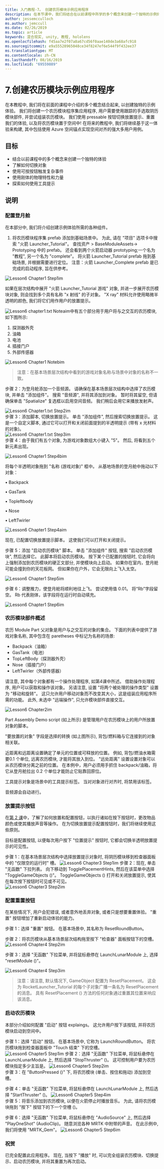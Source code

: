 ```yaml
---
title: 入门教程-7。 创建农历模块示例应用程序
description: 在本节课中，我们将结合在以前课程中所学的多个概念来创建一个独特的示例体验。
author: jessemcculloch
ms.author: jemccull
ms.date: 02/26/2019
ms.topic: article
keywords: 混合现实, unity, 教程, hololens
ms.openlocfilehash: f45aa7e2f07a8a67cd56f0aae140de3a68afc918
ms.sourcegitcommit: e9a55528965048ce34f8247ef6e544f9f432ee37
ms.translationtype: MT
ms.contentlocale: zh-CN
ms.lasthandoff: 08/16/2019
ms.locfileid: "69559889"
---
```

# <a name="7-creating-a-lunar-module-sample-application"></a>7.创建农历模块示例应用程序

在本教程中, 我们将在前面的课程中介绍的多个概念结合起来, 以创建独特的示例体验。 我们将创建一个农历模块程序集应用程序, 用户需要使用跟踪的手选取阴历模块部件, 并尝试组装农历模块。 我们使用 pressable 按钮切换放置提示、重置我们的体验, 以及将农历模块置于空间中! 在将来的教程中, 我们将继续基于这一体验来构建, 其中包括使用 Azure 空间锚点实现空间对齐的强大多用户用例。

## <a name="objectives"></a>目标

- 结合以前课程中的多个概念来创建一个独特的体验
- 了解如何切换对象
- 使用可按按钮触发复杂事件
- 使用刚体的物理特性和力量
- 探索如何使用工具提示

## <a name="instructions"></a>说明

### <a name="configuring-the-lunar-module"></a>配置登月舱

在本部分中, 我们将介绍创建示例体验所需的各种组件。

1. 将农历模块程序集 prefab 添加到基础场景中。 为此, 请在 "项目" 选项卡中搜索 "火箭 Launcher_Tutorial"。 
查找资产 > BaseModuleAssets-> Prototyping 中的 prefab。 还会看到两个火箭启动器 prototyping;一个名为 "教程", 另一个名为 "complete"。 将火箭 Launcher_Tutorial prefab 拖到基础场景, 并根据需要进行定位。
   注意：火箭 Launcher_Complete prefab 是已完成的启动程序, 旨在供参考。 

![Lesson6 Chapter1 Step1im](images/Lesson6_Chapter1_step1im.PNG)

如果在层次结构中展开 "火箭 Launcher_Tutorial 游戏" 对象, 并进一步展开农历模块对象, 则会找到多个具有名称 "x 射线" 的子对象。 "X ray" 材料允许使用略微半透明的颜色, 我们将它们用作用户的放置提示。 

![Lesson6 chapter1.txt Noteaim](images/Lesson6_Chapter1_noteaim.PNG)中有五个部分用于用户将与之交互的农历模块, 如下图所示:

1.  探测器外壳
2.  油箱
3.  电池
4.  插接门户 
5.  外部传感器

![Lesson6 Chapter1 Notebim](images/Lesson6_Chapter1_notebim.PNG)

> 注意：在基本场景层次结构中看到的游戏对象名称与场景中对象的名称不一致。

步骤 2：为登月舱添加一个音频源。 请确保在基本场景层次结构中选择了农历模块, 并单击 "添加组件"。 搜索 "音频源", 并将其添加到对象。 暂时将其留空, 但请确保单击 "Spatialize" 复选框以启用空间音频。 我们稍后会用它来播放发射声。

 ![Lesson6 Chapter1.txt Step2im](images/Lesson6_Chapter1_step2im.PNG)  
步骤 3：添加脚本, 切换放置提示。 单击 "添加组件", 然后搜索切换放置提示。 这是一个自定义脚本, 通过它可以打开和关闭前面提到的半透明提示 (带有 x 光材料的对象)。  
![Lesson6 Chapter1.txt Step3im](images/Lesson6_Chapter1_step3im.PNG)  
步骤 4：由于我们有五个对象, 为游戏对象数组大小键入 "5"。 然后, 将看到五个新元素出现。  


![Lesson6 Chapter1 Step4bim](images/Lesson6_Chapter1_step4bim.PNG)

将每个半透明对象拖到 "名称 (游戏对象)" 框中。
从基地场景的登月舱中拖动以下对象： 

•   Backpack

•   GasTank

•   Topleftbody

•   Nose

•   LeftTwirler

 ![Lesson6 Chapter1 Step4aim](images/Lesson6_Chapter1_step4aim.PNG)

现在, 已配置切换放置提示脚本。 这使我们可以打开和关闭提示。

步骤 5：添加 "启动农历模块" 脚本。 单击 "添加组件" 按钮, 搜索 "启动农历模块", 然后选择它。 此脚本将启动农历模块。 按下某个已配置的按钮时, 它会将向上强制添加到农历模块的硬正文部分, 并使模块向上启动。 如果你在室内，登月舱可能会撞到你的天花板网。 但如果你在户外，它会无限向上飞入太空。 

![Lesson6 Chapter1 Step5im](images/Lesson6_Chapter1_step5im.PNG)

步骤 6：调整推力，使登月舱将顺利地往上飞。 尝试使用值 0.01。 将“Rb”字段留空。 Rb 代表刚体，该字段将在运行时自动填充。

![Lesson6 Chapter1 Step6im](images/Lesson6_Chapter1_step6im.PNG)

### <a name="lunar-module-parts-overview"></a>农历模块部件概述
农历 Module Part 父对象是用户与之交互的对象的集合。 下面的列表中提供了游戏对象名称, 其中包含在 paretheses 中标记为名称的场景:

- Backpack（油箱）
- GasTank（电池）
- TopLeftBody（探测器外壳）
- Nose（插接门户）
- LeftTwirler（外部传感器）

请注意, 其中每个对象都有一个操作处理程序, 如第4课中所述。 借助操作处理程序, 用户可以获取和操作该对象。 另请注意, 设置 "将两个被处理的操作类型" 设置为 "移动和旋转"。 这只允许用户移动对象而不改变其大小，这是组装应用程序所需的功能。
此外, 未选中 "远端操作", 只允许模块部件直接交互。

![Lesson6 Chapter2im](images/Lesson6_Chapter2im.PNG)

Part Assembly Demo script (如上所示) 是管理用户在农历模块上的用户所放置对象的脚本。 

"要放置的对象" 字段是选择的转换 (如上图所示), 背包/燃料箱与它连接到的对象相关联。 

近距离和远距离设置确定了单元的位置或可释放的位置。 例如, 背包/燃油水箱需要0.1 个单位, 远离农历模块, 才能将其放入到位。 "远处距离" 设置设置对象可以从农历模块分离之前的位置。 在本例中，用户必须用手抓住 backpack/油箱，将它从登月舱拉出 0.2 个单位才能防止它贴靠回原位。

工具提示对象是场景中的工具提示标签。 当对对象进行对齐时, 将禁用该标签。 

音频源会自动进行。 

### <a name="placement-hints-buttons"></a>放置提示按钮
在[第 2 课](mrlearning-base-ch2.md)中，了解了如何放置和配置按钮，以执行诸如在按下按钮时，更改物品颜色或使其播放声音等操作。 在为切换放置提示配置按钮时，我们将继续使用这些原则。 

目标是配置按钮, 以便每次用户按下 "位置提示" 按钮时, 它都会切换半透明放置提示的可见性。 

步骤 1：在基本场景层次结构中选择放置提示对象时, 将阴历模块移到检查器面板中的 "仅限空的运行时" 槽。 
 ![Lesson6 Chapter3 Step1im](images/Lesson6_Chapter3_step1im.PNG) 步骤 2：现在, 单击 "无函数" 下拉列表。 向下移动到 TogglePlacementHints, 然后在该菜单中选择 "ToggleGameObjects ()"。 ToggleGameObjects () 打开和关闭放置提示, 使其在每次按下按钮时可见或不可见。  
 ![Lesson6 Chapter3 Step2im](images/Lesson6_Chapter3_step2im.PNG)

### <a name="configuring-the-reset-button"></a>配置重置按钮

在某些情况下, 用户会犯错误, 或者意外地丢弃对象, 或者只是想要重置体验。 "重置" 按钮增加了重新启动体验的能力。 

步骤 1：选择 "重置" 按钮。 在基本场景中, 其名称为 ResetRoundButton。 

步骤 2：将农历模块从基本场景层次结构拖至按下 "检查器" 面板按钮下的空槽。
 ![Lesson6 Chapter4 Step2im](images/Lesson6_Chapter4_step2im.PNG)

步骤 3：选择 "无函数" 下拉菜单, 并将鼠标悬停在 LaunchLunarModule 上, 选择 "resetModule ()"。

![Lesson6 Chapter4 Step3im](images/Lesson6_Chapter4_step3im.PNG)

> 注意：请注意, 默认情况下, GameObject 配置为 ResetPlacement。 这会为 RocketLauncher_Tutorial 的每个子对象广播一条名为 ResetPlacement 的消息。 具有 ResetPlacement () 方法的任何对象通过重置其位置来响应该消息。 

### <a name="launching-the-lunar-module"></a>启动农历模块
本部分介绍如何配置 "启动" 按钮 explaings。 这允许用户按下该按钮, 并将农历模块启动到空间中。

步骤 1：选择 "启动" 按钮。 在基本场景中, 它称为 LaunchRoundButton。 将农历模块拖到检查器面板中 "Touch 结束" 下的空槽。
 ![Lesson6 Chapter5 Step1im](images/Lesson6_Chapter5_step1im.PNG) 步骤 2：选择 "无函数" 下拉菜单, 将鼠标悬停在 LaunchLunarModule 上, 然后选择 "StopThruster" ()。 这可控制用户要为农历模块指定多少主旨是。 
 ![Lesson6 Chapter5 Step2im](images/Lesson6_Chapter5_step2im.PNG)  
步骤 3：在 "ButtonPressed ()" 下, 将农历模块 (单击、按住和拖动) 添加到空槽。 

步骤 4：单击 "无函数" 下拉菜单, 将鼠标悬停在 LaunchLunarModule 上, 然后选择 "StartThruster" ()。 
 ![Lesson6 Chapter5 Step4im](images/Lesson6_Chapter5_step4im.PNG)  
步骤 5：将音乐添加到农历模块, 以便在火箭停止时播放音乐。 为此, 请将农历模块拖到 "按下" 按钮下的下一个空槽 ()。

步骤 6：选择 "无函数" 下拉菜单, 将鼠标悬停在 "AudioSource" 上, 然后选择 "PlayOneShot" (AudioClip)。 随意浏览各种 MRTK 中附带的声音。 在此示例中, 我们将使用 "MRTK_Gem"。
 ![Lesson6 Chapter5 Step6im](images/Lesson6_Chapter5_step6im.PNG)


### <a name="congratulations"></a>祝贺 
已完全配置此应用程序。 现在, 当按下 "播放" 时, 可以完全组装农历模块、切换提示、启动农历模块, 并将其重置为再次启动。
